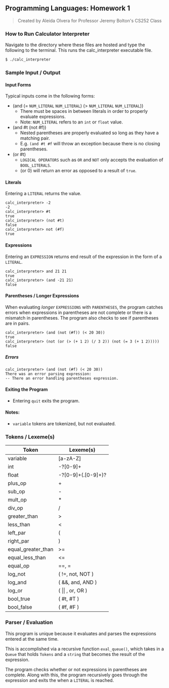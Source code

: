 ## Programming Languages: Homework 1
> Created by Aleida Olvera for Professor Jeremy Bolton's CS252 Class

### How to Run Calculator Interpreter
Navigate to the directory where these files are hosted and type the following to the terminal. This runs the calc_interpreter executable file.

```bash
$ ./calc_interpreter
```

### Sample Input / Output
#### Input Forms
Typical inputs come in the following forms:
- (and (= `NUM_LITERAL` `NUM_LITERAL`) (> `NUM_LITERAL` `NUM_LITERAL`))
    - There must be spaces in between literals in order to properly evaluate expressions.
    - Note: `NUM_LITERAL` refers to an `int` or `float` value.
- (and #t (not #f))
    - Nested parentheses are properly evaluated so long as they have a matching pair.
    - E.g. `(and #t #f` will throw an exception because there is no closing parentheses.
- (or #t)
    - `LOGICAL OPERATORS` such as `OR` and `NOT` only accepts the evaluation of `BOOL_LITERALS`.
    - (or 0) will return an error as opposed to a result of `true`.

#### Literals
Entering a `LITERAL` returns the value.
```
calc_interpreter> -2
-2
calc_interpreter> #t
true
calc_interpreter> (not #t)
false
calc_interpreter> not (#f)
true
```
#### Expressions
Entering an `EXPRESSION` returns end result of the expression in the form of a `LITERAL`.
```
calc_interpreter> and 21 21
true
calc_interpreter> (and -21 21)
false
```

#### Parentheses / Longer Expressions
When evaluating _longer_ `EXPRESSIONS` with `PARENTHESES`, the program catches errors when expressions in parentheses are not complete or there is a mismatch in parentheses. The program also checks to see if parentheses are in pairs.

```
calc_interpreter> (and (not (#f)) (< 20 30))
true
calc_interpreter> (not (or (> (+ 1 2) (/ 3 2)) (not (= 3 (+ 1 2)))))
false
```

##### Errors
```
calc_interpreter> (and (not (#f) (< 20 30))
There was an error parsing expression:
-- There an error handling parentheses expression.
```

#### Exiting the Program
- Entering `quit` exits the program.

#### Notes:
- `variable` tokens are tokenized, but not evaluated.

<div style="page-break-after: always;"></div>

### Tokens / Lexeme(s)
| Token  | Lexeme(s) |
|---|---|
|variable|[a-zA-Z]|
|int|-?[0-9]+|
|float|-?[0-9]+(.[0-9]+)?|
|plus_op|+|
|sub_op|-|
|mult_op|*|
|div_op|/|
|greater_than|>|
|less_than|<|
|left_par|(|
|right_par|)|
|equal_greater_than|>=|
|equal_less_than|<=|
|equal_op|==, =|
|log_not|( !=, not, NOT )|
|log_and| ( &&, and, AND )|
|log_or|( &#124;&#124; , or, OR )|
|bool_true|( #t, #T )|
|bool_false|( #f, #F )|

### Parser / Evaluation
This program is unique because it evaluates and parses the expressions entered at the same time.

This is accomplished via a recursive function `eval_queue()`, which takes in a `Queue` that holds `Tokens` and a `string` that becomes the result of the expression.

The program checks whether or not expressions in parentheses are complete. Along with this, the program recursively goes through the expression and exits the when a `LITERAL` is reached.
